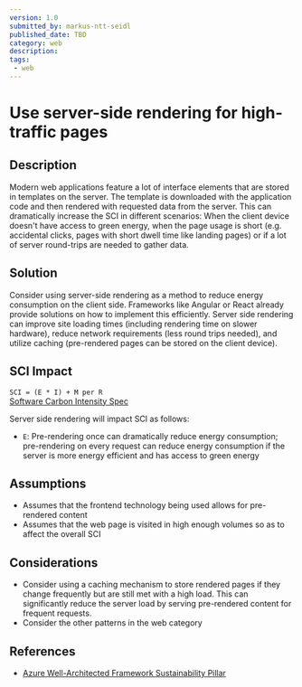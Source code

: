 ```yaml
---
version: 1.0
submitted_by: markus-ntt-seidl
published_date: TBD
category: web
description: 
tags: 
 - web
---
```


# Use server-side rendering for high-traffic pages

## Description

Modern web applications feature a lot of interface elements that are stored in templates on the server. The template is downloaded with the application code and then rendered with requested data from the server.
This can dramatically increase the SCI in different scenarios: When the client device doesn't have access to green energy, when the page usage is short (e.g. accidental clicks, pages with short dwell time like landing pages) or if a lot of server round-trips are needed to gather data.


## Solution

Consider using server-side rendering as a method to reduce energy consumption on the client side. Frameworks like Angular or React already provide solutions on how to implement this efficiently.
Server side rendering can improve site loading times (including rendering time on slower hardware), reduce network requirements (less round trips needed), and utilize caching (pre-rendered pages can be stored on the client device).

## SCI Impact

`SCI = (E * I) + M per R`  
[Software Carbon Intensity Spec](https://grnsft.org/sci)

Server side rendering will impact SCI as follows:

- `E`: Pre-rendering once can dramatically reduce energy consumption; pre-rendering on every request can reduce energy consumption if the server is more energy efficient and has access to green energy

## Assumptions

- Assumes that the frontend technology being used allows for pre-rendered content
- Assumes that the web page is visited in high enough volumes so as to affect the overall SCI

## Considerations

- Consider using a caching mechanism to store rendered pages if they change frequently but are still met with a high load. This can significantly reduce the server load by serving pre-rendered content for frequent requests.
- Consider the other patterns in the web category

## References

- [Azure Well-Architected Framework Sustainability Pillar](https://learn.microsoft.com/en-us/azure/architecture/framework/sustainability/sustainability-application-design)
